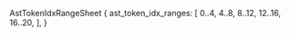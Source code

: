 AstTokenIdxRangeSheet {
    ast_token_idx_ranges: [
        0..4,
        4..8,
        8..12,
        12..16,
        16..20,
    ],
}